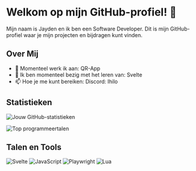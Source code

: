 # Welkom op mijn GitHub-profiel! 👋

Mijn naam is Jayden en ik ben een Software Developer. Dit is mijn GitHub-profiel waar je mijn projecten en bijdragen kunt vinden.

## Over Mij

- 🔭 Momenteel werk ik aan: QR-App
- 🌱 Ik ben momenteel bezig met het leren van: Svelte
- 📫 Hoe je me kunt bereiken: Discord: Ihilo

## Statistieken

![Jouw GitHub-statistieken](https://github-readme-stats.vercel.app/api?username=ValeresScripts&show_icons=true&theme=radical)

![Top programmeertalen](https://github-readme-stats.vercel.app/api/top-langs/?username=ValeresScripts&layout=compact&theme=radical)

## Talen en Tools

![Svelte](https://img.shields.io/badge/Svelte-FF3E00?style=for-the-badge&logo=svelte&logoColor=white)
![JavaScript](https://img.shields.io/badge/JavaScript-F7DF1E?style=for-the-badge&logo=javascript&logoColor=black)
![Playwright](https://img.shields.io/badge/Playwright-2EAD33?style=for-the-badge&logo=microsoft&logoColor=white)
![Lua](https://img.shields.io/badge/Lua-2C2D72?style=for-the-badge&logo=lua&logoColor=white)


